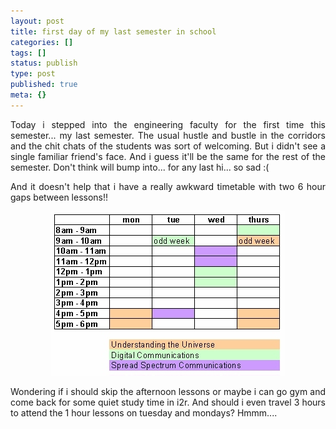 ```yaml
---
layout: post
title: first day of my last semester in school
categories: []
tags: []
status: publish
type: post
published: true
meta: {}
---
```

<p align="justify">Today i stepped into the engineering faculty for the first time this semester... my last semester. The usual hustle and bustle in the corridors and the chit chats of the students was sort of welcoming. But i didn't see a single familiar friend's face. And i guess it'll be the same for the rest of the semester. Don't think will bump into... for any last hi... so sad :(</p>
<p align="justify">And it doesn't help that i have a really awkward timetable with two 6 hour gaps between lessons!!</p>
<p align="center"><img width="374" src="/img/timetable987654567890.jpg" height="263" style="width: 374px; height: 263px" /></p>
<p align="justify">Wondering if i should skip the afternoon lessons or maybe i can go gym and come back for some quiet study time in i2r. And should i even travel 3 hours to attend the 1 hour lessons on tuesday and mondays? Hmmm....</p>
